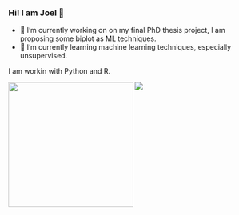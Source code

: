 ### Hi! I am Joel 👋


- 🔭 I’m currently working on on my final PhD thesis project, I am proposing some biplot as ML techniques.
- 🌱 I’m currently learning machine learning techniques, especially unsupervised.

I am workin with Python and R. 

 <p>
  <img width="250" align='left' src="https://github.com/WaylonWalker/WaylonWalker/blob/main/icon/hacktoberfest.png?raw=true">
</p>

![](https://img.shields.io/badge/<WORD_ON_LEFT>-<WORD_ON_RIGHT>-informational?style=flat&logo=<LOGO_NAME>&logoColor=white&color=2bbc8a)


